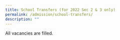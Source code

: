 ```yaml
---
title: School Transfers (for 2022 Sec 2 & 3 only)
permalink: /admission/school-transfers/
description: ""
---
```



All vacancies are filled.[](https://stpatricks-moe-edu-sg-admin.cwp.sg/admissions/school-transfers-for-2022-sec-2-n-3-only)
